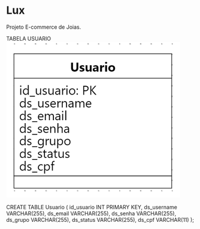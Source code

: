 # Lux
Projeto E-commerce de Joias.

TABELA USUARIO
![alt text](image.png)

CREATE TABLE Usuario (
    id_usuario INT PRIMARY KEY,
    ds_username VARCHAR(255),
    ds_email VARCHAR(255),
    ds_senha VARCHAR(255),
    ds_grupo VARCHAR(255),
    ds_status VARCHAR(255),
    ds_cpf VARCHAR(11)
);
